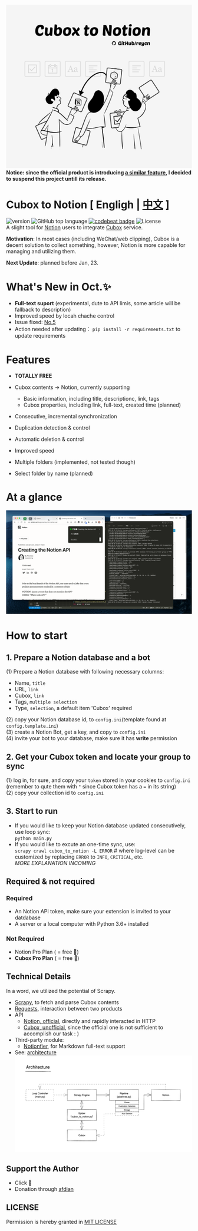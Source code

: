 <img src="./assets/banner.jpg"/></img>
**Notice: since the official product is introducing [a similar feature](https://mp.weixin.qq.com/s/nNRKjWixPl2AqlWd_qeDYQ), I decided to suspend this project untill its release.**

# Cubox to Notion [ Engligh | [中文](./README.ZH.MD) ]

![version](https://img.shields.io/badge/version-alpha-red)
![GitHub top language](https://img.shields.io/github/languages/top/reycn/cubox-to-notion) [![codebeat badge](https://codebeat.co/badges/ffea9c86-2b10-45b9-b4cc-d7cb35bbde4d)](https://codebeat.co/projects/github-com-reycn-cubox-to-notion-main) ![License](https://img.shields.io/badge/license-MIT-000000.svg)  
A slight tool for [Notion](https://www.notion.so/) users to integrate [Cubox](https://cubox.pro/) service.

**Motivation**: In most cases (including WeChat/web clipping), Cubox is a decent solution to collect something, however, Notion is more capable for managing and utilizing them.

**Next Update**: planned before Jan, 23.

# What's New in Oct.✨

-   **Full-text suport** (experimental, dute to API limis, some article will be fallback to description)
-   Improved speed by locah chache control
-   Issue fixed: [No.5](https://github.com/reycn/cubox-to-notion/issues/5])
-   Action needed after updating：
    `pip install -r requirements.txt` to update requirements

# Features

-   **TOTALLY FREE**
-   Cubox contents -> Notion, currently supporting

    -   Basic information, including title, descriptionc, link, tags
    -   Cubox properties, including link, full-text, created time (planned)

-   Consecutive, incremental synchronization
-   Duplication detection & control
-   Automatic deletion & control
-   Improved speed
-   Multiple folders (implemented, not tested though)
-   Select folder by name (planned)

# At a glance

<img src="./assets/cubox-to-notion.gif"/></img>

# How to start

## 1. Prepare a Notion database and a bot

(1) Prepare a Notion database with following necessary columns:

-   Name, `title`
-   URL, `link`
-   Cubox, `link`
-   Tags, `multiple selection`
-   Type, `selection`, a default item 'Cubox' required

(2) copy your Notion database id, to `config.ini`(template found at `config.template.ini`)  
(3) create a Notion Bot, get a key, and copy to `config.ini`  
(4) invite your bot to your database, make sure it has **write** permission

## 2. Get your Cubox token and locate your group to sync

(1) log in, for sure, and copy your `token` stored in your cookies to `config.ini`  
(remember to qute them with `"` since Cubox token has a `=` in its string)  
(2) copy your collection id to `config.ini`

## 3. Start to run

-   If you would like to keep your Notion database updated consecutively, use loop sync:  
    `python main.py`
-   If you would like to excute an one-time sync, use:  
    `scrapy crawl cubox_to_notion -L ERROR` # where log-level can be customized by replacing `ERROR` to `INFO`, `CRITICAL`, etc.  
    _MORE EXPLANATION INCOMING_

## Required & not required

### Required

-   An Notion API token, make sure your extension is invited to your datdabase
-   A server or a local computer with Python 3.6+ installed

### Not Required

-   Notion Pro Plan ( = free 🤩)
-   **Cubox Pro Plan** ( = free 🤩)

## Technical Details

In a word, we utilized the potential of Scrapy.

-   [Scrapy](https://github.com/scrapy/scrapy), to fetch and parse Cubox contents
-   [Requests](https://github.com/psf/requests), interaction between two products
-   API
    -   [Notion, official](https://developers.notion.com/), directly and rapidly interacted in HTTP
    -   [ Cubox, unofficial](https://github.com/reycn/cubox-to-notion), since the official one is not sufficient to accomplish our task : )
-   Third-party module:
    -   [Notionfier](https://github.com/Arsenal591/notionfier), for Markdown full-text support
-   See: [architecture](https://app.tryeraser.com/workspace/xYpHHokfhmbpjrVowqsb?origin=share)
    <img src="./assets/architecture.png"/></img>

## Support the Author

-   Click 🌟
-   Donation through [afdian](https://afdian.net/@reynd/plan)

## LICENSE

Permission is hereby granted in [MIT LICENSE](LICENSE)
